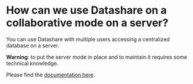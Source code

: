 # How can we use Datashare on a collaborative mode on a server?

You can use Datashare with multiple users accessing a centralized database on a server.

**Warning**: to put the server mode in place and to maintain it requires some technical knowledge.

Please find the [documentation here](https://github.com/ICIJ/datashare/wiki/Datashare-Server-Mode).



